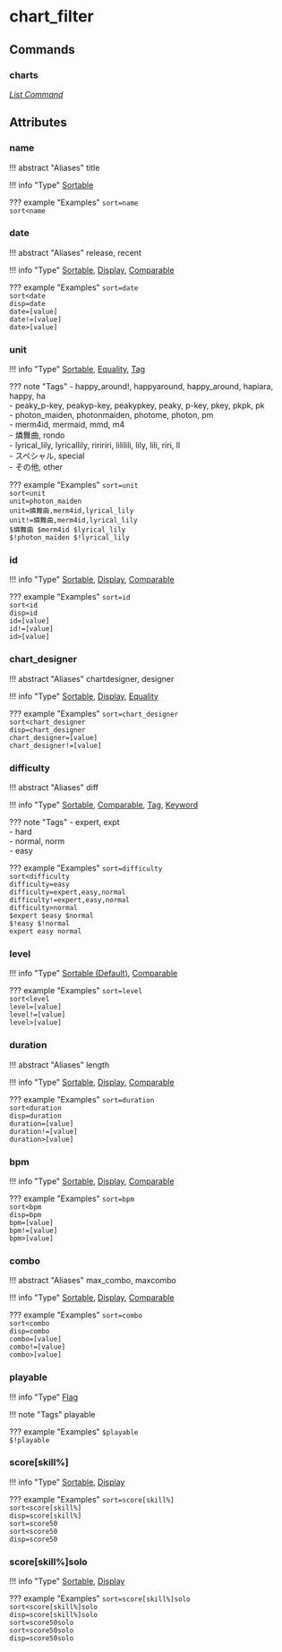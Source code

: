 <!-- Generated Document: Do not edit -->

# chart_filter

## Commands

### charts

*[List Command](../general_usage/#list-commands)*

## Attributes

### name

!!! abstract "Aliases"
    title

!!! info "Type"
    [Sortable](../general_usage/#sortable)

??? example "Examples"
    `sort=name`  
    `sort<name`

### date

!!! abstract "Aliases"
    release, recent

!!! info "Type"
    [Sortable](../general_usage/#sortable), [Display](../general_usage/#display), [Comparable](../general_usage/#comparable)

??? example "Examples"
    `sort=date`  
    `sort<date`  
    `disp=date`  
    `date=[value]`  
    `date!=[value]`  
    `date>[value]`

### unit

!!! info "Type"
    [Sortable](../general_usage/#sortable), [Equality](../general_usage/#equality), [Tag](../general_usage/#tag)

??? note "Tags"
     - happy_around!, happyaround, happy_around, hapiara, happy, ha  
     - peaky_p-key, peakyp-key, peakypkey, peaky, p-key, pkey, pkpk, pk  
     - photon_maiden, photonmaiden, photome, photon, pm  
     - merm4id, mermaid, mmd, m4  
     - 燐舞曲, rondo  
     - lyrical_lily, lyricallily, riririri, lililili, lily, lili, riri, ll  
     - スペシャル, special  
     - その他, other

??? example "Examples"
    `sort=unit`  
    `sort<unit`  
    `unit=photon_maiden`  
    `unit=燐舞曲,merm4id,lyrical_lily`  
    `unit!=燐舞曲,merm4id,lyrical_lily`  
    `$燐舞曲 $merm4id $lyrical_lily`  
    `$!photon_maiden $!lyrical_lily`

### id

!!! info "Type"
    [Sortable](../general_usage/#sortable), [Display](../general_usage/#display), [Comparable](../general_usage/#comparable)

??? example "Examples"
    `sort=id`  
    `sort<id`  
    `disp=id`  
    `id=[value]`  
    `id!=[value]`  
    `id>[value]`

### chart_designer

!!! abstract "Aliases"
    chartdesigner, designer

!!! info "Type"
    [Sortable](../general_usage/#sortable), [Display](../general_usage/#display), [Equality](../general_usage/#equality)

??? example "Examples"
    `sort=chart_designer`  
    `sort<chart_designer`  
    `disp=chart_designer`  
    `chart_designer=[value]`  
    `chart_designer!=[value]`

### difficulty

!!! abstract "Aliases"
    diff

!!! info "Type"
    [Sortable](../general_usage/#sortable), [Comparable](../general_usage/#comparable), [Tag](../general_usage/#tag), [Keyword](../general_usage/#keyword)

??? note "Tags"
     - expert, expt  
     - hard  
     - normal, norm  
     - easy

??? example "Examples"
    `sort=difficulty`  
    `sort<difficulty`  
    `difficulty=easy`  
    `difficulty=expert,easy,normal`  
    `difficulty!=expert,easy,normal`  
    `difficulty>normal`  
    `$expert $easy $normal`  
    `$!easy $!normal`  
    `expert easy normal`

### level

!!! info "Type"
    [Sortable (Default)](../general_usage/#sortable), [Comparable](../general_usage/#comparable)

??? example "Examples"
    `sort=level`  
    `sort<level`  
    `level=[value]`  
    `level!=[value]`  
    `level>[value]`

### duration

!!! abstract "Aliases"
    length

!!! info "Type"
    [Sortable](../general_usage/#sortable), [Display](../general_usage/#display), [Comparable](../general_usage/#comparable)

??? example "Examples"
    `sort=duration`  
    `sort<duration`  
    `disp=duration`  
    `duration=[value]`  
    `duration!=[value]`  
    `duration>[value]`

### bpm

!!! info "Type"
    [Sortable](../general_usage/#sortable), [Display](../general_usage/#display), [Comparable](../general_usage/#comparable)

??? example "Examples"
    `sort=bpm`  
    `sort<bpm`  
    `disp=bpm`  
    `bpm=[value]`  
    `bpm!=[value]`  
    `bpm>[value]`

### combo

!!! abstract "Aliases"
    max_combo, maxcombo

!!! info "Type"
    [Sortable](../general_usage/#sortable), [Display](../general_usage/#display), [Comparable](../general_usage/#comparable)

??? example "Examples"
    `sort=combo`  
    `sort<combo`  
    `disp=combo`  
    `combo=[value]`  
    `combo!=[value]`  
    `combo>[value]`

### playable

!!! info "Type"
    [Flag](../general_usage/#flag)

!!! note "Tags"
    playable

??? example "Examples"
    `$playable`  
    `$!playable`

### score[skill%]

!!! info "Type"
    [Sortable](../general_usage/#sortable), [Display](../general_usage/#display)

??? example "Examples"
    `sort=score[skill%]`  
    `sort<score[skill%]`  
    `disp=score[skill%]`  
    `sort=score50`  
    `sort<score50`  
    `disp=score50`

### score[skill%]solo

!!! info "Type"
    [Sortable](../general_usage/#sortable), [Display](../general_usage/#display)

??? example "Examples"
    `sort=score[skill%]solo`  
    `sort<score[skill%]solo`  
    `disp=score[skill%]solo`  
    `sort=score50solo`  
    `sort<score50solo`  
    `disp=score50solo`